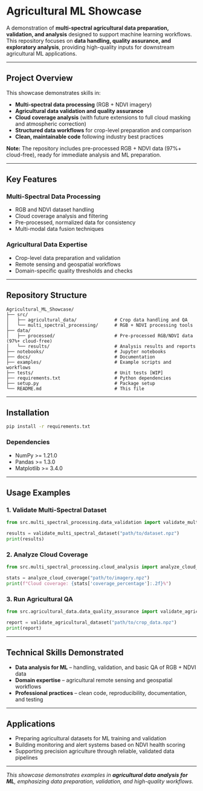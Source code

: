# Agricultural ML Showcase

A demonstration of **multi-spectral agricultural data preparation, validation, and analysis** designed to support machine learning workflows.  
This repository focuses on **data handling, quality assurance, and exploratory analysis**, providing high-quality inputs for downstream agricultural ML applications.

---

## Project Overview

This showcase demonstrates skills in:

- **Multi-spectral data processing** (RGB + NDVI imagery)  
- **Agricultural data validation and quality assurance**  
- **Cloud coverage analysis** (with future extensions to full cloud masking and atmospheric correction)  
- **Structured data workflows** for crop-level preparation and comparison  
- **Clean, maintainable code** following industry best practices  

**Note:** The repository includes pre-processed RGB + NDVI data (97%+ cloud-free), ready for immediate analysis and ML preparation.

---

## Key Features

### Multi-Spectral Data Processing
- RGB and NDVI dataset handling  
- Cloud coverage analysis and filtering  
- Pre-processed, normalized data for consistency  
- Multi-modal data fusion techniques  

### Agricultural Data Expertise
- Crop-level data preparation and validation  
- Remote sensing and geospatial workflows  
- Domain-specific quality thresholds and checks  
---

## Repository Structure

```
Agricultural_ML_Showcase/
├── src/
│   ├── agricultural_data/              # Crop data handling and QA
│   └── multi_spectral_processing/      # RGB + NDVI processing tools
├── data/
│   ├── processed/                      # Pre-processed RGB/NDVI data (97%+ cloud-free)
│   └── results/                        # Analysis results and reports
├── notebooks/                          # Jupyter notebooks
├── docs/                               # Documentation
├── examples/                           # Example scripts and workflows
├── tests/                              # Unit tests [WIP]
├── requirements.txt                    # Python dependencies
├── setup.py                            # Package setup
└── README.md                           # This file
```

---

## Installation

```bash
pip install -r requirements.txt
```

### Dependencies
- NumPy >= 1.21.0  
- Pandas >= 1.3.0  
- Matplotlib >= 3.4.0  

---

## Usage Examples

### 1. Validate Multi-Spectral Dataset
```python
from src.multi_spectral_processing.data_validation import validate_multi_spectral_dataset

results = validate_multi_spectral_dataset("path/to/dataset.npz")
print(results)
```

### 2. Analyze Cloud Coverage
```python
from src.multi_spectral_processing.cloud_analysis import analyze_cloud_coverage

stats = analyze_cloud_coverage("path/to/imagery.npz")
print(f"Cloud coverage: {stats['coverage_percentage']:.2f}%")
```

### 3. Run Agricultural QA
```python
from src.agricultural_data.data_quality_assurance import validate_agricultural_dataset

report = validate_agricultural_dataset("path/to/crop_data.npz")
print(report)
```

---

## Technical Skills Demonstrated

- **Data analysis for ML** – handling, validation, and basic QA of RGB + NDVI data  
- **Domain expertise** – agricultural remote sensing and geospatial workflows  
- **Professional practices** – clean code, reproducibility, documentation, and testing  

---

## Applications

- Preparing agricultural datasets for ML training and validation  
- Building monitoring and alert systems based on NDVI health scoring  
- Supporting precision agriculture through reliable, validated data pipelines  

---

*This showcase demonstrates examples in **agricultural data analysis for ML**, emphasizing data preparation, validation, and high-quality workflows.*  
